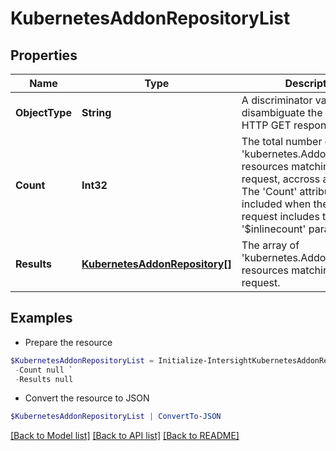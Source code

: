 # KubernetesAddonRepositoryList
## Properties

Name | Type | Description | Notes
------------ | ------------- | ------------- | -------------
**ObjectType** | **String** | A discriminator value to disambiguate the schema of a HTTP GET response body. | 
**Count** | **Int32** | The total number of &#39;kubernetes.AddonRepository&#39; resources matching the request, accross all pages. The &#39;Count&#39; attribute is included when the HTTP GET request includes the &#39;$inlinecount&#39; parameter. | [optional] 
**Results** | [**KubernetesAddonRepository[]**](KubernetesAddonRepository.md) | The array of &#39;kubernetes.AddonRepository&#39; resources matching the request. | [optional] 

## Examples

- Prepare the resource
```powershell
$KubernetesAddonRepositoryList = Initialize-IntersightKubernetesAddonRepositoryList  -ObjectType null `
 -Count null `
 -Results null
```

- Convert the resource to JSON
```powershell
$KubernetesAddonRepositoryList | ConvertTo-JSON
```

[[Back to Model list]](../README.md#documentation-for-models) [[Back to API list]](../README.md#documentation-for-api-endpoints) [[Back to README]](../README.md)

